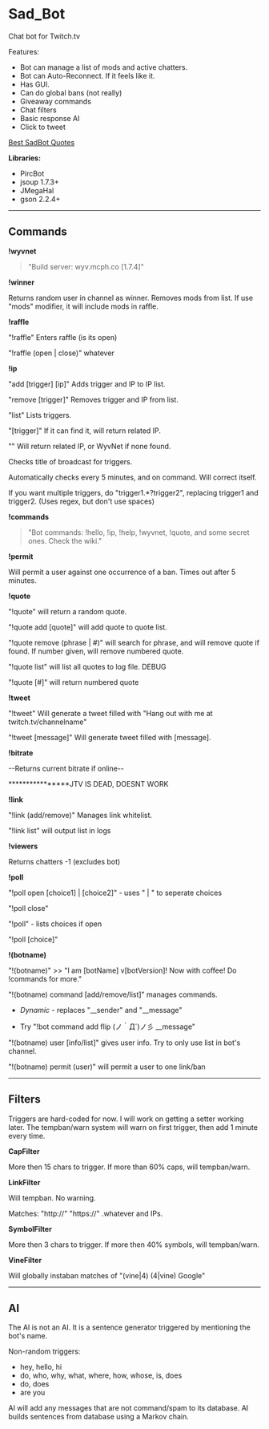 Sad_Bot
======

Chat bot for Twitch.tv

Features:

  * Bot can manage a list of mods and active chatters.
  * Bot can Auto-Reconnect. If it feels like it.
  * Has GUI.
  * Can do global bans (not really)
  * Giveaway commands
  * Chat filters
  * Basic response AI
  * Click to tweet

[Best SadBot Quotes](https://dl.dropboxusercontent.com/u/26842546/best%20sadbot%20quotes.txt "Best SadBot Quotes")

**Libraries:**

- PircBot
- jsoup 1.7.3+
- JMegaHal
- gson 2.2.4+

****

Commands
--------

**!wyvnet**

>"Build server: wyv.mcph.co [1.7.4]"

**!winner**

Returns random user in channel as winner. Removes mods from list. If use "mods" modifier, it will include mods in raffle.

**!raffle**

"!raffle" Enters raffle (is its open)

"!raffle (open | close)" whatever

**!ip**

"add [trigger] [ip]" Adds trigger and IP to IP list.

"remove [trigger]" Removes trigger and IP from list.

"list" Lists triggers.

"[trigger]" If it can find it, will return related IP.  

"" Will return related IP, or WyvNet if none found.

Checks title of broadcast for triggers.

Automatically checks every 5 minutes, and on command. Will correct itself.

If you want multiple triggers, do "trigger1.*?trigger2", replacing trigger1 and trigger2. (Uses regex, but don't use spaces) 

**!commands**

>"Bot commands: !hello, !ip, !help, !wyvnet, !quote, and some secret ones. Check the wiki."

**!permit**

Will permit a user against one occurrence of a ban. Times out after 5 minutes.

**!quote**

"!quote" will return a random quote.

"!quote add [quote]" will add quote to quote list.

"!quote remove (phrase | #)" will search for phrase, and will remove quote if found. If number given, will remove numbered quote.

"!quote list" will list all quotes to log file. DEBUG

"!quote [#]" will return numbered quote

**!tweet**

"!tweet" Will generate a tweet filled with "Hang out with me at twitch.tv/channelname"

"!tweet [message]" Will generate tweet filled with [message].

**!bitrate**

--Returns current bitrate if online--

****************JTV IS DEAD, DOESNT WORK

**!link**

"!link (add/remove)" Manages link whitelist. 

"!link list" will output list in logs

**!viewers**

Returns chatters -1 (excludes bot)

**!poll**

"!poll open [choice1] | [choice2]" - uses " | " to seperate choices

"!poll close"

"!poll" - lists choices if open

"!poll [choice]"

**!(botname)**

"!(botname)" >> "I am [botName] v[botVersion]! Now with coffee! Do !commands for more."

"!(botname) command [add/remove/list]" manages commands.



- *Dynamic* - replaces "\_\_sender" and "\_\_message"

- Try "!bot command add flip (ノ｀Д´)ノ彡 \_\_message" 

"!(botname) user [info/list]" gives user info. Try to only use list in bot's channel.

"!(botname) permit (user)" will permit a user to one link/ban

****

Filters
-------

Triggers are hard-coded for now. I will work on getting a setter working later. The tempban/warn system will warn on first trigger, then add 1 minute every time.

**CapFilter**

More then 15 chars to trigger. If more than 60% caps, will tempban/warn.

**LinkFilter**

Will tempban. No warning.

Matches: "http://" "https://" .whatever and IPs.

**SymbolFilter**

More then 3 chars to trigger. If more then 40% symbols, will tempban/warn.

**VineFilter**

Will globally instaban matches of "(vine|4) (4|vine) Google"

****

AI
--

The AI is not an AI. It is a sentence generator triggered by mentioning the bot's name.

Non-random triggers:

  * hey, hello, hi
  * do, who, why, what, where, how, whose, is, does
  * do, does
  * are you

AI will add any messages that are not command/spam to its database. AI builds sentences from database using a Markov chain.

